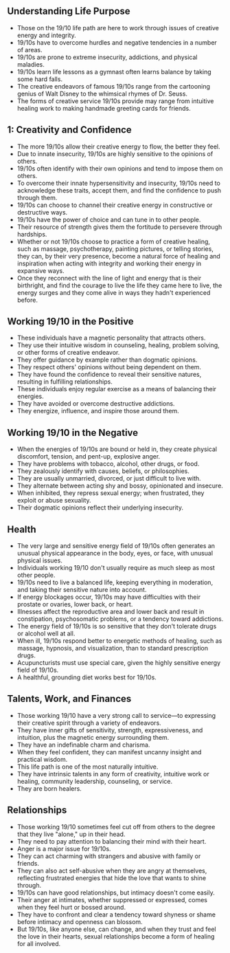## Understanding Life Purpose
- Those on the 19/10 life path are here to work through issues of creative energy and integrity.
- 19/10s have to overcome hurdles and negative tendencies in a number of areas.
- 19/10s are prone to extreme insecurity, addictions, and physical maladies.
- 19/10s learn life lessons as a gymnast often learns balance by taking some hard falls.
- The creative endeavors of famous 19/10s range from the cartooning genius of Walt Disney to the whimsical rhymes of Dr. Seuss.
- The forms of creative service 19/10s provide may range from intuitive healing work to making handmade greeting cards for friends. 

## 1: Creativity and Confidence
- The more 19/10s allow their creative energy to flow, the better they feel.
- Due to innate insecurity, 19/10s are highly sensitive to the opinions of others.
- 19/10s often identify with their own opinions and tend to impose them on others.
- To overcome their innate hypersensitivity and insecurity, 19/10s need to acknowledge these traits, accept them, and find the confidence to push through them.
- 19/10s can choose to channel their creative energy in constructive or destructive ways.
- 19/10s have the power of choice and can tune in to other people.
- Their resource of strength gives them the fortitude to persevere through hardships.
- Whether or not 19/10s choose to practice a form of creative healing, such as massage, psychotherapy, painting pictures, or telling stories, they can, by their very presence, become a natural force of healing and inspiration when acting with integrity and working their energy in expansive ways.
- Once they reconnect with the line of light and energy that is their birthright, and find the courage to live the life they came here to live, the energy surges and they come alive in ways they hadn't experienced before. 

## Working 19/10 in the Positive
- These individuals have a magnetic personality that attracts others. 
- They use their intuitive wisdom in counseling, healing, problem solving, or other forms of creative endeavor. 
- They offer guidance by example rather than dogmatic opinions.
- They respect others' opinions without being dependent on them.
- They have found the confidence to reveal their sensitive natures, resulting in fulfilling relationships. 
- These individuals enjoy regular exercise as a means of balancing their energies. 
- They have avoided or overcome destructive addictions. 
- They energize, influence, and inspire those around them. 

## Working 19/10 in the Negative
- When the energies of 19/10s are bound or held in, they create physical discomfort, tension, and pent-up, explosive anger.
- They have problems with tobacco, alcohol, other drugs, or food. 
- They zealously identify with causes, beliefs, or philosophies. 
- They are usually unmarried, divorced, or just difficult to live with. 
- They alternate between acting shy and bossy, opinionated and insecure.
- When inhibited, they repress sexual energy; when frustrated, they exploit or abuse sexuality. 
- Their dogmatic opinions reflect their underlying insecurity.

## Health
- The very large and sensitive energy field of 19/10s often generates an unusual physical appearance in the body, eyes, or face, with unusual physical issues.
- Individuals working 19/10 don't usually require as much sleep as most other people.
- 19/10s need to live a balanced life, keeping everything in moderation, and taking their sensitive nature into account.
- If energy blockages occur, 19/10s may have difficulties with their prostate or ovaries, lower back, or heart. 
- Illnesses affect the reproductive area and lower back and result in constipation, psychosomatic problems, or a tendency toward addictions. 
- The energy field of 19/10s is so sensitive that they don't tolerate drugs or alcohol well at all.
- When ill, 19/10s respond better to energetic methods of healing, such as massage, hypnosis, and visualization, than to standard prescription drugs. 
- Acupuncturists must use special care, given the highly sensitive energy field of 19/10s.
- A healthful, grounding diet works best for 19/10s. 

## Talents, Work, and Finances
- Those working 19/10 have a very strong call to service—to expressing their creative spirit through a variety of endeavors. 
- They have inner gifts of sensitivity, strength, expressiveness, and intuition, plus the magnetic energy surrounding them. 
- They have an indefinable charm and charisma. 
- When they feel confident, they can manifest uncanny insight and practical wisdom. 
- This life path is one of the most naturally intuitive.
- They have intrinsic talents in any form of creativity, intuitive work or healing, community leadership, counseling, or service. 
- They are born healers. 

## Relationships
- Those working 19/10 sometimes feel cut off from others to the degree that they live "alone," up in their head. 
- They need to pay attention to balancing their mind with their heart. 
- Anger is a major issue for 19/10s.
- They can act charming with strangers and abusive with family or friends. 
- They can also act self-abusive when they are angry at themselves, reflecting frustrated energies that hide the love that wants to shine through.
- 19/10s can have good relationships, but intimacy doesn't come easily. 
- Their anger at intimates, whether suppressed or expressed, comes when they feel hurt or bossed around.
- They have to confront and clear a tendency toward shyness or shame before intimacy and openness can blossom. 
- But 19/10s, like anyone else, can change, and when they trust and feel the love in their hearts, sexual relationships become a form of healing for all involved. 
